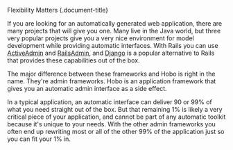 Flexibility Matters
{.document-title}

If you are looking for an automatically generated web application, there are many projects that will give you one.  Many live in the Java world, but three very popular projects give you a very nice environment for model development while providing automatic interfaces.   With Rails you can use [ActiveAdmin](http://activeadmin.info/) and [RailsAdmin](https://github.com/sferik/rails_admin), and [Django](https://www.djangoproject.com/) is a popular alternative to Rails that provides these capabilities out of the box.

The major difference between these frameworks and Hobo is right in the name.   They're admin frameworks.   Hobo is an application framework that gives you an automatic admin interface as a side effect.

In a typical application, an automatic interface can deliver 90 or 99% of what you need straight out of the box.  But that remaining 1% is likely a very critical piece of your application, and cannot be part of any automatic toolkit because it's unique to your needs.   With the other admin frameworks you often end up rewriting most or all of the other 99% of the application just so you can fit your 1% in.